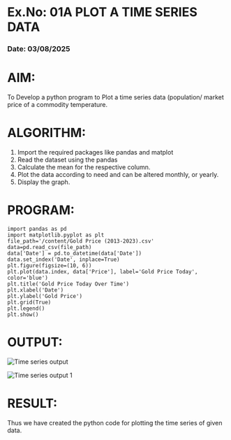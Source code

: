 # Ex.No: 01A PLOT A TIME SERIES DATA

###  Date: 03/08/2025

# AIM:
To Develop a python program to Plot a time series data (population/ market price of a commodity temperature.

# ALGORITHM:
1. Import the required packages like pandas and matplot
2. Read the dataset using the pandas
3. Calculate the mean for the respective column.
4. Plot the data according to need and can be altered monthly, or yearly.
5. Display the graph.

# PROGRAM:

```
import pandas as pd
import matplotlib.pyplot as plt
file_path='/content/Gold Price (2013-2023).csv'
data=pd.read_csv(file_path)
data['Date'] = pd.to_datetime(data['Date'])
data.set_index('Date', inplace=True)
plt.figure(figsize=(10, 6))
plt.plot(data.index, data['Price'], label='Gold Price Today', color='blue')
plt.title('Gold Price Today Over Time')
plt.xlabel('Date')
plt.ylabel('Gold Price')
plt.grid(True)
plt.legend()
plt.show()
```

# OUTPUT:

![Time series output](https://github.com/user-attachments/assets/3120ca02-dbce-403a-a3dc-f572cd4d77a8)

![Time series output 1](https://github.com/user-attachments/assets/2dd2783f-ec69-4b38-820a-99371501b311)


# RESULT:

Thus we have created the python code for plotting the time series of given data.
